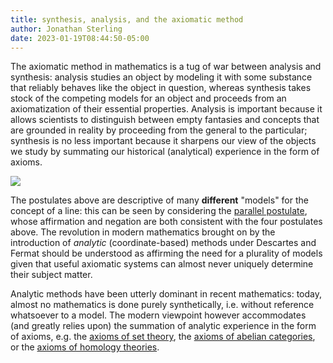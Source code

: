 ```yaml
---
title: synthesis, analysis, and the axiomatic method
author: Jonathan Sterling
date: 2023-01-19T08:44:50-05:00
---
```


The axiomatic method in mathematics is a tug of war between analysis and synthesis: analysis studies an object by modeling it with some substance that reliably behaves like the object in question, whereas synthesis takes stock of the competing models for an object and proceeds from an axiomatization of their essential properties. Analysis is important because it allows scientists to distinguish between empty fantasies and concepts that are grounded in reality by proceeding from the general to the particular; synthesis is no less important because it sharpens our view of the objects we study by summating our historical (analytical) experience in the form of axioms.

![](jms-000L)

The postulates above are descriptive of many **different** "models" for the concept of a line: this can be seen by considering the [parallel postulate](jms-000J), whose affirmation and negation are both consistent with the four postulates above. The revolution in modern mathematics brought on by the introduction of *analytic* (coordinate-based) methods under Descartes and Fermat should be understood as affirming the need for a plurality of models given that useful axiomatic systems can almost never uniquely determine their subject matter.

Analytic methods have been utterly dominant in recent mathematics: today, almost no mathematics is done purely synthetically, i.e. without reference whatsoever to a model. The modern viewpoint however accommodates (and greatly relies upon) the summation of analytic experience in the form of axioms, e.g. the [axioms of set theory](lawvere-1964-etcs), the [axioms of abelian categories](grothendieck-1957-tohoku), or the [axioms of homology theories](eilenberg-steenrod-1945).
